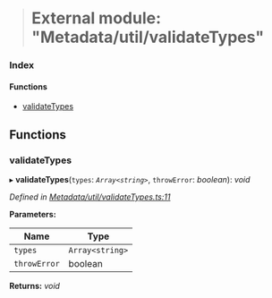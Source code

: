 > # External module: "Metadata/util/validateTypes"

### Index

#### Functions

* [validateTypes](_metadata_util_validatetypes_.md#validatetypes)

## Functions

###  validateTypes

▸ **validateTypes**(`types`: *`Array<string>`*, `throwError`: *boolean*): *void*

*Defined in [Metadata/util/validateTypes.ts:11](https://github.com/polkadot-js/api/blob/7229a5f/packages/types/src/Metadata/util/validateTypes.ts#L11)*

**Parameters:**

Name | Type |
------ | ------ |
`types` | `Array<string>` |
`throwError` | boolean |

**Returns:** *void*